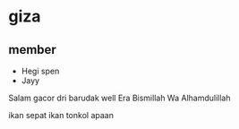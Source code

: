 # giza
## member

- Hegi spen
- Jayy

Salam gacor dri barudak well
Era Bismillah Wa Alhamdulillah

ikan sepat ikan tonkol
apaan
